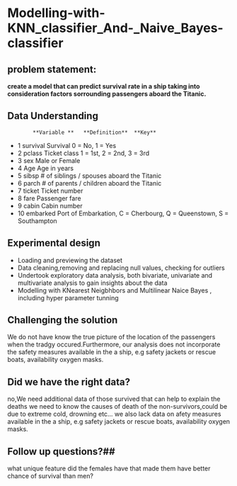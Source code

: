 # Modelling-with-KNN_classifier_And-_Naive_Bayes-classifier
## problem statement:
**create a model that can predict survival rate in a ship taking into consideration factors sorrounding passengers aboard the Titanic.**
## Data Understanding
			**Variable **	**Definition**	**Key**
*	1	survival		Survival	0 = No, 1 = Yes
*	2	pclass		Ticket class     	1 = 1st, 2 = 2nd, 3 = 3rd
*	3	sex		Male or Female
*	4	Age		Age in years	
*	5	sibsp		# of siblings / spouses aboard the Titanic	
*	6	parch		# of parents / children aboard the Titanic	
*	7	ticket		Ticket number	
*	8	fare		Passenger fare	
*	9	cabin		Cabin number	
*	10	embarked	Port of Embarkation,	C = Cherbourg, Q = Queenstown, S = Southampton


## Experimental design
* Loading and previewing the dataset
* Data cleaning,removing and replacing null values, checking for outliers
* Undertook exploratory data analysis, both bivariate, univariate and multivariate analysis to gain insights about the data
* Modelling with KNearest Neigbhbors and Multilinear Naice Bayes , including hyper parameter tunning 
## Challenging the solution
We do not have know the true picture of the location of the passengers when the tradgy occured.Furthermore, our analysis does not incorporate the safety measures available in the a ship, e.g safety jackets or rescue boats, availability oxygen masks. 

## Did we have the right data? ## 
no,We need additional data of those survived that can help to explain the deaths
 we need to know the causes of death of the non-survivors,could be due to extreme cold, drowning etc... we also lack data on afety measures available in the a ship, e.g safety jackets or rescue boats, availability oxygen masks. 
## Follow up questions?## 
what unique feature did the females have that made them have better chance of survival than men?
